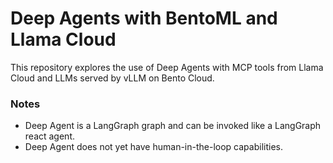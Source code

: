 # Deep Agents with BentoML and Llama Cloud
This repository explores the use of Deep Agents with MCP tools from Llama Cloud and LLMs served by vLLM on Bento Cloud.

### Notes
- Deep Agent is a LangGraph graph and can be invoked like a LangGraph react agent.
- Deep Agent does not yet have human-in-the-loop capabilities.